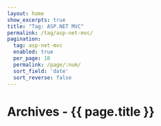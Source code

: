 ```yaml
---
layout: home
show_excerpts: true
title: "Tag: ASP.NET MVC"
permalink: /tag/asp-net-mvc/
pagination:
  tag: asp-net-mvc
  enabled: true
  per_page: 10
  permalink: /page/:num/
  sort_field: 'date'
  sort_reverse: false
---
```


<h1>Archives - {{ page.title }}</h1>
